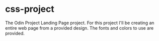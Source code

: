 # css-project
The Odin Project Landing Page project.
For this project I'll be creating an entire web page from a provided design. The fonts and colors to use are provided.
